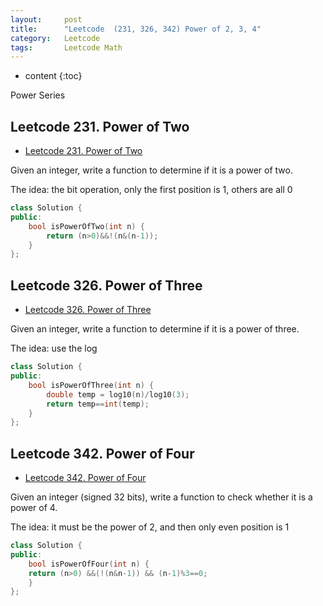 ```yaml
---
layout:     post
title:      "Leetcode  (231, 326, 342) Power of 2, 3, 4"
category:   Leetcode
tags:		Leetcode Math
---
```

* content
{:toc}

Power Series

## Leetcode 231. Power of Two

* [Leetcode 231. Power of Two](https://leetcode.com/problems/power-of-two/)

Given an integer, write a function to determine if it is a power of two.

The idea: the bit operation, only the first position is 1, others are all 0

```cpp
class Solution {
public:
    bool isPowerOfTwo(int n) {
        return (n>0)&&!(n&(n-1));
    }
};
```

## Leetcode 326. Power of Three

* [Leetcode 326. Power of Three](https://leetcode.com/problems/power-of-three/)

Given an integer, write a function to determine if it is a power of three.

The idea: use the log

```cpp
class Solution {
public:
    bool isPowerOfThree(int n) {
        double temp = log10(n)/log10(3);
        return temp==int(temp);
    }
};
```

## Leetcode 342. Power of Four

* [Leetcode 342. Power of Four](https://leetcode.com/problems/power-of-four/)

Given an integer (signed 32 bits), write a function to check whether it is a power of 4.

The idea: it must be the power of 2, and then only even position is 1

```cpp
class Solution {
public:
    bool isPowerOfFour(int n) {
    return (n>0) &&(!(n&n-1)) && (n-1)%3==0;
	}
};
```